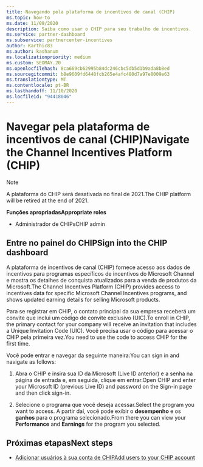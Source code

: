 ```yaml
---
title: Navegando pela plataforma de incentivos de canal (CHIP)
ms.topic: how-to
ms.date: 11/09/2020
description: Saiba como usar o CHIP para seu trabalho de incentivos.
ms.service: partner-dashboard
ms.subservice: partnercenter-incentives
author: Karthic83
ms.author: kashanum
ms.localizationpriority: medium
ms.custom: SEOMAY.20
ms.openlocfilehash: 8ca669cb62995b84dc246cbc5db5d1b9ada8b8ed
ms.sourcegitcommit: b8e9609fd6448fcb265e4afc480d7a97e8009e63
ms.translationtype: MT
ms.contentlocale: pt-BR
ms.lasthandoff: 11/10/2020
ms.locfileid: "94418046"
---
```

# <a name="navigate-the-channel-incentives-platform-chip"></a><span data-ttu-id="2923f-103">Navegar pela plataforma de incentivos de canal (CHIP)</span><span class="sxs-lookup"><span data-stu-id="2923f-103">Navigate the Channel Incentives Platform (CHIP)</span></span>

>[!NOTE]
><span data-ttu-id="2923f-104">A plataforma do CHIP será desativada no final de 2021.</span><span class="sxs-lookup"><span data-stu-id="2923f-104">The CHIP platform will be retired at the end of 2021.</span></span>

<span data-ttu-id="2923f-105">**Funções apropriadas**</span><span class="sxs-lookup"><span data-stu-id="2923f-105">**Appropriate roles**</span></span>

- <span data-ttu-id="2923f-106">Administrador de CHIPs</span><span class="sxs-lookup"><span data-stu-id="2923f-106">CHIP admin</span></span>

## <a name="sign-into-the-chip-dashboard"></a><span data-ttu-id="2923f-107">Entre no painel do CHIP</span><span class="sxs-lookup"><span data-stu-id="2923f-107">Sign into the CHIP dashboard</span></span>

<span data-ttu-id="2923f-108">A plataforma de incentivos de canal (CHIP) fornece acesso aos dados de incentivos para programas específicos de incentivos do Microsoft Channel e mostra os detalhes de conquista atualizados para a venda de produtos da Microsoft.</span><span class="sxs-lookup"><span data-stu-id="2923f-108">The Channel Incentives Platform (CHIP) provides access to incentives data for specific Microsoft Channel Incentives programs, and shows updated earning details for selling Microsoft products.</span></span>

<span data-ttu-id="2923f-109">Para se registrar em CHIP, o contato principal da sua empresa receberá um convite que inclui um código de convite exclusivo (UIC).</span><span class="sxs-lookup"><span data-stu-id="2923f-109">To enroll in CHIP, the primary contact for your company will receive an invitation that includes a Unique Invitation Code (UIC).</span></span> <span data-ttu-id="2923f-110">Você precisa usar o código para acessar o CHIP pela primeira vez.</span><span class="sxs-lookup"><span data-stu-id="2923f-110">You need to use the code to access CHIP for the first time.</span></span>


<span data-ttu-id="2923f-111">Você pode entrar e navegar da seguinte maneira:</span><span class="sxs-lookup"><span data-stu-id="2923f-111">You can sign in and navigate as follows:</span></span>

1. <span data-ttu-id="2923f-112">Abra o CHIP e insira sua ID da Microsoft (Live ID anterior) e a senha na página de entrada e, em seguida, clique em entrar.</span><span class="sxs-lookup"><span data-stu-id="2923f-112">Open CHIP and enter your Microsoft ID (previous Live ID) and password on the Sign-in page and then click sign-in.</span></span>
 
1. <span data-ttu-id="2923f-113">Selecione o programa que você deseja acessar.</span><span class="sxs-lookup"><span data-stu-id="2923f-113">Select the program you want to access.</span></span>
<span data-ttu-id="2923f-114">A partir daí, você pode exibir o **desempenho** e os **ganhos** para o programa selecionado.</span><span class="sxs-lookup"><span data-stu-id="2923f-114">From there you can view your **Performance** and **Earnings** for the program you selected.</span></span> 

## <a name="next-steps"></a><span data-ttu-id="2923f-115">Próximas etapas</span><span class="sxs-lookup"><span data-stu-id="2923f-115">Next steps</span></span>

- [<span data-ttu-id="2923f-116">Adicionar usuários à sua conta de CHIP</span><span class="sxs-lookup"><span data-stu-id="2923f-116">Add users to your CHIP account</span></span>](chip-users.md)